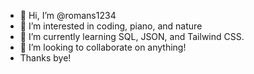 - 👋 Hi, I’m @romans1234
- 👀 I’m interested in coding, piano, and nature
- 🌱 I’m currently learning SQL, JSON, and Tailwind CSS.
- 💞️ I’m looking to collaborate on anything!
- Thanks bye!
